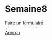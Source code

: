 # Semaine8
Faire un formulaire

<a href="https://htmlpreview.github.io/?https://github.com/anouchk/Semaine8/blob/master/CV_ana_s8_form.html">Aperçu</a>
